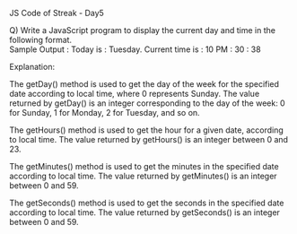 JS Code of Streak - Day5

Q) Write a JavaScript program to display the current day and time in the following format.  
Sample Output : Today is : Tuesday.
Current time is : 10 PM : 30 : 38

Explanation:

The getDay() method is used to get the day of the week for the specified date according to local time, where 0 represents Sunday. The value returned by getDay() is an integer corresponding to the day of the week: 0 for Sunday, 1 for Monday, 2 for Tuesday, and so on.

The getHours() method is used to get the hour for a given date, according to local time. The value returned by getHours() is an integer between 0 and 23.

The getMinutes() method is used to get the minutes in the specified date according to local time. The value returned by getMinutes() is an integer between 0 and 59.

The getSeconds() method is used to get the seconds in the specified date according to local time. The value returned by getSeconds() is an integer between 0 and 59.
